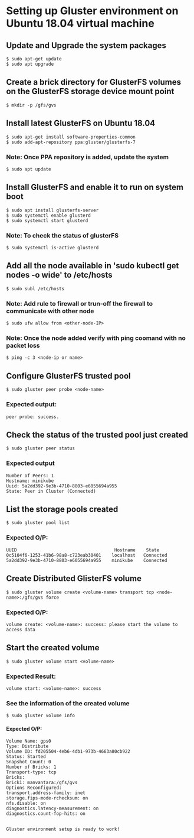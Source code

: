 # Setting up Gluster environment on Ubuntu 18.04 virtual machine

## Update and Upgrade the system packages

	$ sudo apt-get update
	$ sudo apt upgrade

## Create a brick directory for GlusterFS volumes on the GlusterFS storage device mount point 

	$ mkdir -p /gfs/gvs

## Install latest GlusterFS on Ubuntu 18.04

	$ sudo apt-get install software-properties-common
	$ sudo add-apt-repository ppa:gluster/glusterfs-7

### Note: Once PPA repository is added, update the system

	$ sudo apt update

## Install GlusterFS and enable it to run on system boot

	$ sudo apt install glusterfs-server
	$ sudo systemctl enable glusterd
	$ sudo systemctl start glusterd

### Note: To check the status of glusterFS

	$ sudo systemctl is-active glusterd

## Add all the node available in 'sudo kubectl get nodes -o wide' to /etc/hosts

	$ sudo subl /etc/hosts

### Note: Add rule to firewall or trun-off the firewall to communicate with other node

	$ sudo ufw allow from <other-node-IP>

### Note: Once the node added verify with ping coomand with no packet loss

	$ ping -c 3 <node-ip or name>

## Configure GlusterFS trusted pool

	$ sudo gluster peer probe <node-name>

### Expected output:

	peer probe: success.

## Check the status of the trusted pool just created

	$ sudo gluster peer status

### Expected output

	Number of Peers: 1
	Hostname: minikube
	Uuid: 5a2dd392-9e3b-4710-8803-e6055694a955
	State: Peer in Cluster (Connected)

## List the storage pools created

	$ sudo gluster pool list

### Expected O/P:
	
	UUID									 Hostname 	 State
	0c5104f6-1253-41b6-98a8-c723eab30401	localhost	Connected 
	5a2dd392-9e3b-4710-8803-e6055694a955	minikube	Connected 

## Create Distributed GlisterFS volume

	$ sudo gluster volume create <volume-name> transport tcp <node-name>:/gfs/gvs force 

### Expected O/P:

	volume create: <volume-name>: success: please start the volume to access data

## Start the created volume

	$ sudo gluster volume start <volume-name>

### Expected Result:

	volume start: <volume-name>: success

### See the information of the created volume

	$ sudo gluster volume info

#### Expected O/P:

	Volume Name: gps0
	Type: Distribute
	Volume ID: fd205504-4eb6-4db1-973b-4663a80cb922
	Status: Started
	Snapshot Count: 0
	Number of Bricks: 1
	Transport-type: tcp
	Bricks:
	Brick1: manvantara:/gfs/gvs
	Options Reconfigured:
	transport.address-family: inet
	storage.fips-mode-rchecksum: on
	nfs.disable: on
	diagnostics.latency-measurement: on
	diagnostics.count-fop-hits: on


	Gluster environment setup is ready to work!


